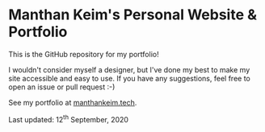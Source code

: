 # Manthan Keim's Personal Website &amp; Portfolio

This is the GitHub repository for my portfolio!

I wouldn't consider myself a designer, but I've done my best to make my site accessible and easy to use. If you have any suggestions, feel free to open an issue or pull request :-)

See my portfolio at [manthankeim.tech](http://manthankeim.tech).

Last updated: 12<sup>th</sup> September, 2020
